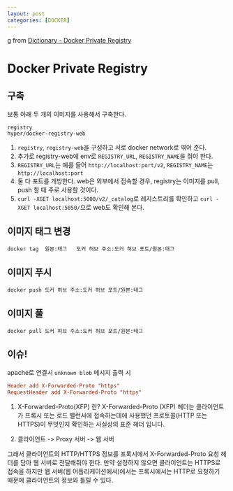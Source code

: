 ```yaml
---
layout: post
categories: [DOCKER]
---
```


g
from [Dictionary - Docker Private Registry](https://github.com/newkayak12/Dictionary/blob/master/docker/05.dockerPrivateRegistry.md)


# Docker Private Registry

## 구축
보통 아래 두 개의 이미지를 사용해서 구축한다.
```docker
registry
hyper/docker-registry-web
```

1. `registry`, `registry-web`을 구성하고 서로 docker network로 엮어 준다.
2. 추가로 registry-web에 env로 `REGISTRY_URL`, `REGISTRY_NAME`을 줘야 한다. 
3. `REGISTRY_URL`는 예를 들어 `http://localhost:port/v2`, `REGISTRY_NAME`는 `http://localhost:port`
4. 둘 다 포트를 개방한다. web은 외부에서 접속할 경우, registry는 이미지를 pull, push 할 때 주로 사용할 것이다.
5. `curl -XGET localhost:5000/v2/_catalog`로 레지스트리를 확인하고 `curl -XGET localhost:5050/`으로 web도 확인해 본다. 


## 이미지 태그 변경
`docker tag  원본:태그   도커 허브 주소:도커 허브 포트/원본:태그`

## 이미지 푸시
`docker push 도커 허브 주소:도커 허브 포트/원본:태그`

## 이미지 풀
`docker pull 도커 허브 주소:도커 허브 포트/원본:태그`

## 이슈!
apache로 연결시 `unknown blob` 메시지 출력 시
```conf 
Header add X-Forwarded-Proto "https"
RequestHeader add X-Forwarded-Proto "https"
```

1. X-Forwarded-Proto(XFP) 란?
X-Forwarded-Proto (XFP) 헤더는 클라이언트가 프록시 또는 로드 밸런서에 접속하는데에 사용했던 
프로토콜(HTTP 또는 HTTPS)이 무엇인지 확인하는 사실상의 표준 헤더 입니다.

2. 클라이언트 -> Proxy 서버 -> 웹 서버

그래서 클라이언트의 HTTP/HTTPS 정보를 프록시에서 X-Forwarded-Proto 요청 헤더를 담아 웹 서버로 전달해줘야 한다. 
만약 설정하지 않으면 클라이언트는 HTTPS로 접속을 하지만 웹 서버(웹 어플리케이션에서)에서는 프록시에서는 HTTP로 요청하기 때문에 클라이언트의 정보와 틀릴 수 있다.


